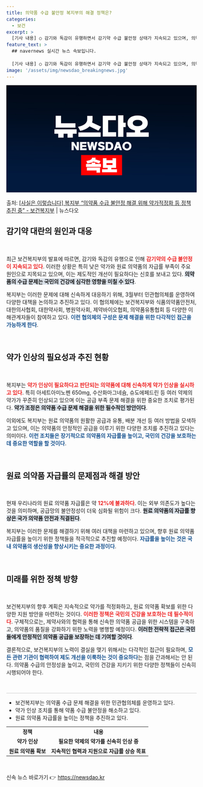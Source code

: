 ```yaml
---
title: 의약품 수급 불안정 복지부의 해결 정책은?
categories:
  - 보건
excerpt: >
  [기사 내용] ○ 감기와 독감이 유행하면서 감기약 수급 불안정 상태가 지속되고 있으며, 의약품 수급 불안정의…
feature_text: >
  ## navernews 실시간 뉴스 속보입니다.

  [기사 내용] ○ 감기와 독감이 유행하면서 감기약 수급 불안정 상태가 지속되고 있으며, 의약품 수급 불안정의…
image: '/assets/img/newsdao_breakingnews.jpg'
---
```


![뉴스다오 속보](/assets/img/newsdao_breakingnews.jpg)

<p>출처: <a href="https://newsdao.kr/2216" rel="dofollow">[사실은 이렇습니다] 복지부 “의약품 수급 불안정 해결 위해 약가적정화 등 정책 추진 중” - 보건복지부</a> | 뉴스다오</p>

<h2 data-ke-size="size26">감기약 대란의 원인과 대응</h2>

<p data-ke-size="size16">&nbsp;</p>

<p data-ke-size="size16">최근 보건복지부의 발표에 따르면, 감기와 독감의 유행으로 인해 <b><span style="color: #ee2323;">감기약의 수급 불안정이 지속되고 있다</span></b>. 이러한 상황은 특히 낮은 약가와 원료 의약품의 자급률 부족이 주요 원인으로 지목되고 있으며, 이는 제도적인 개선이 필요하다는 신호를 보내고 있다. <b><span style="background-color: #21538527;">의약품의 수급 문제는 국민의 건강에 심각한 영향을 미칠 수 있다</span></b>.</p>

<p data-ke-size="size16">복지부는 이러한 문제에 대해 신속하게 대응하기 위해, 3월부터 민관협의체를 운영하여 다양한 대책을 논의하고 추진하고 있다. 이 협의체에는 보건복지부와 식품의약품안전처, 대한의사협회, 대한약사회, 병원약사회, 제약바이오협회, 의약품유통협회 등 다양한 이해관계자들이 참여하고 있다. <b><span style="color: #1a5490;">이런 협의체의 구성은 문제 해결을 위한 다각적인 접근을 가능하게 한다</span></b>.</p>

<p data-ke-size="size16">&nbsp;</p>

<h2 data-ke-size="size26">약가 인상의 필요성과 추진 현황</h2>

<p data-ke-size="size16">&nbsp;</p>

<p data-ke-size="size16">복지부는 <b><span style="color: #ee2323;">약가 인상이 필요하다고 판단되는 의약품에 대해 신속하게 약가 인상을 실시하고 있다</span></b>. 특히 아세트아미노펜 650mg, 수산화마그네슘, 슈도에페드린 등 여러 약제의 약가가 꾸준히 인상되고 있으며 이는 공급 부족 문제 해결을 위한 중요한 조치로 평가된다. <b><span style="background-color: #21538527;">약가 조정은 의약품 수급 문제 해결을 위한 필수적인 방안이다</span></b>.</p>

<p data-ke-size="size16">이외에도 복지부는 원료 의약품의 원활한 공급과 유통, 배분 개선 등 여러 방법을 모색하고 있으며, 이는 의약품의 안정적인 공급을 이루기 위한 다양한 조치를 추진하고 있다는 의미이다. <b><span style="color: #1a5490;">이런 조치들은 장기적으로 의약품의 자급률을 높이고, 국민의 건강을 보호하는 데 중요한 역할을 할 것이다</span></b>.</p>

<p data-ke-size="size16">&nbsp;</p>

<h2 data-ke-size="size26">원료 의약품 자급률의 문제점과 해결 방안</h2>

<p data-ke-size="size16">&nbsp;</p>

<p data-ke-size="size16">현재 우리나라의 원료 의약품 자급률은 약 <b><span style="color: #ee2323;">12%에 불과하다</span></b>. 이는 외부 의존도가 높다는 것을 의미하며, 공급망의 불안정성이 더욱 심화될 위험이 크다. <b><span style="background-color: #21538527;">원료 의약품의 자급률 향상은 국가 의약품 안전과 직결된다</span></b>.</p>

<p data-ke-size="size16">복지부는 이러한 문제를 해결하기 위해 여러 대책을 마련하고 있으며, 향후 원료 의약품 자급률을 높이기 위한 정책들을 적극적으로 추진할 예정이다. <b><span style="color: #1a5490;">자급률을 높이는 것은 국내 의약품의 생산성을 향상시키는 중요한 과정이다</span></b>.</p>

<p data-ke-size="size16">&nbsp;</p>

<h2 data-ke-size="size26">미래를 위한 정책 방향</h2>

<p data-ke-size="size16">&nbsp;</p>

<p data-ke-size="size16">보건복지부의 향후 계획은 지속적으로 약가를 적정화하고, 원료 의약품 확보를 위한 다양한 지원 방안을 마련하는 것이다. <b><span style="color: #ee2323;">이러한 정책은 국민의 건강을 보호하는 데 필수적이다</span></b>. 구체적으로는, 제약사와의 협력을 통해 신속한 의약품 공급을 위한 시스템을 구축하고, 의약품의 품질을 강화하기 위한 노력을 병행할 예정이다. <b><span style="background-color: #21538527;">이러한 전략적 접근은 국민들에게 안정적인 의약품 공급을 보장하는 데 기여할 것이다</span></b>.</p>

<p data-ke-size="size16">결론적으로, 보건복지부의 노력이 결실을 맺기 위해서는 다각적인 접근이 필요하며, <b><span style="color: #1a5490;">모든 관련 기관이 협력하여 제도 개선을 이룩하는 것이 중요하다</span></b>는 점을 간과해서는 안 된다. 의약품 수급의 안정성을 높이고, 국민의 건강을 지키기 위한 다양한 정책들이 신속히 시행되어야 한다.</p>

<p data-ke-size="size16">&nbsp;</p>

<hr style="height: 1px; background-color: #ccc; border: none;"/>

<ul>
    <li>보건복지부는 의약품 수급 문제 해결을 위한 민관협의체를 운영하고 있다.</li>
    <li>약가 인상 조치를 통해 약품 수급 불안정을 해소하고 있다.</li>
    <li>원료 의약품 자급률을 높이는 정책을 추진하고 있다.</li>
</ul>

<table>
    <tr>
        <td style="text-align: center; height: 17px;"><b>정책</b></td>
        <td style="text-align: center; height: 17px;"><b>내용</b></td>
    </tr>
    <tr>
        <td style="text-align: center; height: 17px;"><b>약가 인상</b></td>
        <td style="text-align: center; height: 17px;"><b>필요한 약제의 약가를 신속히 인상 중</b></td>
    </tr>
    <tr>
        <td style="text-align: center; height: 17px;"><b>원료 의약품 확보</b></td>
        <td style="text-align: center; height: 17px;"><b>지속적인 협력과 지원으로 자급률 상승 목표</b></td>
    </tr>
</table>

<p data-ke-size="size16">&nbsp;</p> 

신속 뉴스 바로가기 👉 <a href="https://newsdao.kr" rel="dofollow">https://newsdao.kr</a>


